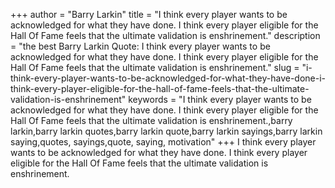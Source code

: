 +++
author = "Barry Larkin"
title = "I think every player wants to be acknowledged for what they have done. I think every player eligible for the Hall Of Fame feels that the ultimate validation is enshrinement."
description = "the best Barry Larkin Quote: I think every player wants to be acknowledged for what they have done. I think every player eligible for the Hall Of Fame feels that the ultimate validation is enshrinement."
slug = "i-think-every-player-wants-to-be-acknowledged-for-what-they-have-done-i-think-every-player-eligible-for-the-hall-of-fame-feels-that-the-ultimate-validation-is-enshrinement"
keywords = "I think every player wants to be acknowledged for what they have done. I think every player eligible for the Hall Of Fame feels that the ultimate validation is enshrinement.,barry larkin,barry larkin quotes,barry larkin quote,barry larkin sayings,barry larkin saying,quotes, sayings,quote, saying, motivation"
+++
I think every player wants to be acknowledged for what they have done. I think every player eligible for the Hall Of Fame feels that the ultimate validation is enshrinement.
